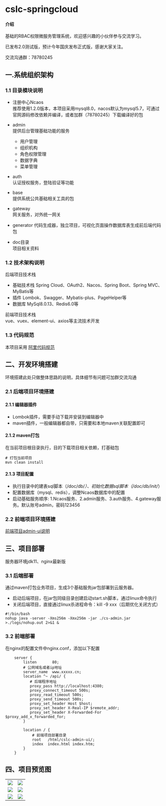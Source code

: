 # cslc-springcloud

#### 介绍
基础的RBAC权限微服务管理系统，欢迎感兴趣的小伙伴参与交流学习。

已发布2.0测试版，预计今年国庆发布正式版，感谢大家关注。   

交流沟通群：78780245

## 一.系统组织架构
### 1.1 目录模块说明
- 注册中心Ncaos  
推荐使用1.2.0版本，本项目采用mysql8.0，nacos默认为mysql5.7，可通过官网源码修改依赖并编译，或者加群（78780245）下载编译好的包

- admin  
  提供后台管理基础功能的服务
    - 用户管理
    - 组织机构
    - 角色权限管理
    - 数据字典
    - 菜单管理
  
- auth  
认证授权服务，登陆验证等功能  
  
- base  
提供系统公共基础相关工具的包
  
- gateway  
网关服务，对外统一网关

- generator
代码生成器，独立项目，可视化页面操作数据库表生成前后端代码包

- doc目录  
项目相关资料


### 1.2 技术架构说明
后端项目技术栈
- 基础技术栈 Spring Cloud、OAuth2、Nacos、Spring Boot、Spring MVC、MyBatis等
- 插件 Lombok、Swagger、Mybatis-plus、PageHelper等
- 数据库 MySql8.0.13、Redis6.0等

前端项目技术栈   
vue、vuex、element-ui、axios等主流技术开发

### 1.3 代码规范
本项目采用 <a href="https://github.com/alibaba/p3c/" target="_blank">阿里代码规范</a>

## 二、开发环境搭建
环境搭建此处只做整体思路的说明，具体细节有问题可加群交流沟通

### 2.1 后端项目环境搭建
#### 2.1.1 编辑器插件
- Lombok插件，需要手动下载并安装到编辑器中
- maven插件，一般编辑器都自带，只需要和本地maven关联配置即可   

#### 2.1.2 maven打包
在当前项目根目录执行，目的下载项目相关依赖，打基础包
```
# 打包当前项目
mvn clean install
```

#### 2.1.3 项目配置   
- 执行目录中的建表sql脚本（/doc/db/*）、初始化数据sql脚本（/doc/db/init/*）
- 配置数据库（mysql、redis），调整Ncaos数据库中的配置
- 启动基础服务顺序:
1.Ncaos服务、2.admin服务、3.auth服务、4.gateway服务。默认账号admin，密码123456

### 2.2 前端项目环境搭建
[前端项目admin-ui说明](https://gitee.com/cslc/cslc-springcloud/blob/master/cslc-admin-ui/README.md)

## 三、项目部署
服务器环境jdk11、nginx最新版
### 3.1 后端部署
通过maven打包业务项目，生成3个基础服务jar包部署到云服务器。
- 启动后端项目，在jar包同级目录创建启动start.sh脚本，通过linux命令执行
- 关闭后端项目，直接通过linux杀进程命令：kill -9 xxx（后期优化关闭方式）
```
#!/bin/bash
nohup java -server -Xms256m -Xmx256m -jar ./cs-admin.jar >./logs/nohup.out 2>&1 &
```
### 3.2 前端部署
在nginx的配置文件中nginx.conf，添加以下配置
```
    server {
        listen       80;
        # 公网域名或者ip地址
        server_name  www.xxxxx.cn;
        location ^~ /api/ {
           # 后端程序地址
           proxy_pass http://localhost:4380;
           proxy_connect_timeout 500s;
           proxy_read_timeout 500s;
           proxy_send_timeout 500s;
           proxy_set_header Host $host;
           proxy_set_header X-Real-IP $remote_addr;
           proxy_set_header X-Forwarded-For $proxy_add_x_forwarded_for;
        }
        
        location / {
            # 前端项目部署目录
            root   /html/cslc-admin-ui/;
            index  index.html index.htm;
        }
    }
```

## 四、项目预览图
<table>
    <tr>
        <td><img src="http://images.cslc-admin.1024wz.cn/index.png"/></td>
        <td><img src="http://images.cslc-admin.1024wz.cn/user_info.png"/></td>
    </tr>
    <tr>
        <td><img src="http://images.cslc-admin.1024wz.cn/role.png"/></td>
        <td><img src="http://images.cslc-admin.1024wz.cn/menus.png"/></td>
    </tr>
    <tr>
        <td><img src="http://images.cslc-admin.1024wz.cn/api.png"/></td>
        <td><img src="http://images.cslc-admin.1024wz.cn/user_list.png"/></td>
    </tr>
</table>